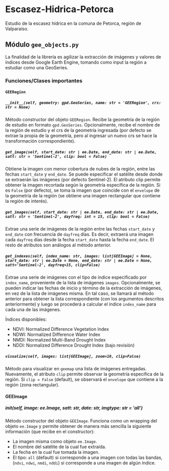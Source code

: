# Escasez-Hidrica-Petorca
Estudio de la escasez hídrica en la comuna de Petorca, región de Valparaíso. 


## Módulo `gee_objects.py`

La finalidad de la librería es agilizar la extracción de imágenes y valores de índices desde Google Earth Engine, tomando como input la región a estudiar como una GeoSeries.

### Funciones/Clases importantes

#### `GEERegion`

#####  `__init__(self, geometry: gpd.GeoSeries, name: str = 'GEERegion', crs: str = None)`

Método constructor del objeto `GEERegion`. Recibe la geometría de la región de estudio en formato `gpd.GeoSeries`. Opcionalmente, recibe el nombre de la región de estudio y el crs de la geometría ingresada (por defecto se extrae la propia de la geometría, pero al ingresar un nuevo crs se hace la transformación correspondiente).

##### `get_image(self, start_date: str | ee.Date, end_date: str | ee.Date, satt: str = 'Sentinel-2', clip: bool = False)`

Obtiene la imagen con menor cobertura de nubes de la región, entre las fechas `start_date` y `end_date`. Se puede especificar el satélite desde donde se extraerán las imágenes (por defecto Sentinel-2). El atributo clip permite obtener la imagen recortada según la geometría específica de la región. Si es `False` (por defecto), se toma la imagen que coincide con el `envelope` de la geometría de la región (se obtiene una imagen rectangular que contiene la región de interés).

##### `get_images(self, start_date: str | ee.Date, end_date: str | ee.Date, satt: str = 'Sentinel-2', dayfreq: int = 15, clip: bool = False)`

Extrae una serie de imágenes de la región entre las fechas `start_date` y `end_date` con frecuencia de `dayfreq` días. Es decir, extraerá una imagen cada `dayfreq` días desde la fecha `start_date` hasta la fecha `end_date`. El resto de atributos son análogos al método anterior.

##### `get_indexes(self, index_name: str, images: list[GEEImage] = None, start_date: str | ee.Date = None, end_date: str | ee.Date = None, satt='Sentinel-2', dayfreq=15, clip=False)`

Extrae una serie de imágenes con el tipo de índice especificado por `index_name`, proveniente de la lista de imágenes `images`. Opcionalmente, se pueden indicar las fechas de inicio y término de la extracción de imágenes, en vez de la lista de imágenes misma. En tal caso, se llamará al método anterior para obtener la lista correspondiente (con los argumentos descritos anteriormente) y luego se procederá a calcular el índice `index_name` para cada una de las imágenes.

Índices disponibles:
- NDVI: Normalized Difference Vegetation Index
- NDWI: Normalized Difference Water Index
- NMDI: Normalized Multi-Band Drought Index
- NDDI: Normalized Difference Drought Index (bajo revisión)

##### `visualize(self, images: list[GEEImage], zoom=10, clip=False)`

Método para visualizar en `geemap` una lista de imágenes entregadas. Nuevamente, el atributo `clip` permite observar la geometría específica de la región. Si `clip = False` (default), se observará el `envelope` que contiene a la región (zona rectangular).


#### GEEImage

##### __init__(self, image: ee.Image, satt: str, date: str, imgtype: str = 'all')

Método constructor del objeto `GEEImage`. Funciona como un wrapping del objeto `ee.Image` y permite obtener de manera más sencilla la siguiente información (que recibe en el constructor):

- La imagen misma como objeto `ee.Image`.
- El nombre del satélite de la cual fue extraída.
- La fecha en la cual fue tomada la imagen.
- El tipo: `all` (default) si corresponde a una imagen con todas las bandas, (`ndvi`, `ndwi`, `nmdi`, `nddi`) si corresponde a una imagen de algún índice.